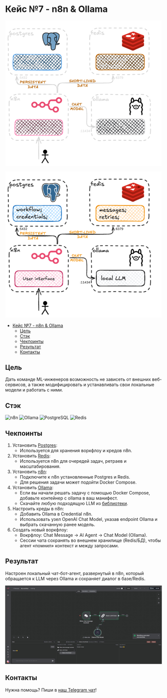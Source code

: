 # Кейс №7 - n8n & Ollama

<div align="center">

  ![Result diagram dark](img/07-n8n-ollama-dark.png#gh-dark-mode-only)

</div>

<div align="center">

  ![Result diagram light](img/07-n8n-ollama-light.png#gh-light-mode-only)

</div>

- [Кейс №7 - n8n \& Ollama](#кейс-7---n8n--ollama)
  - [Цель](#цель)
  - [Стэк](#стэк)
  - [Чекпоинты](#чекпоинты)
  - [Результат](#результат)
  - [Контакты](#контакты)

## Цель

Дать команде ML-инженеров возможность не зависеть от внешних веб-сервисов, а также модифицировать и устанавливать свои локальные модели и работать с ними.

## Стэк

![n8n](https://img.shields.io/badge/n8n-EA4B71.svg?style=for-the-badge&logo=n8n&logoColor=white)
![Ollama](https://img.shields.io/badge/Ollama-000000.svg?style=for-the-badge&logo=ollama&logoColor=white)
![PostgreSQL](https://img.shields.io/badge/PostgreSQL-4169E1.svg?style=for-the-badge&logo=postgresql&logoColor=white)
![Redis](https://img.shields.io/badge/Redis-FF4438.svg?style=for-the-badge&logo=redis&logoColor=white)

## Чекпоинты

1. Установить [Postgres](https://www.postgresql.org/docs):
   - Используется для хранения воркфлоу и кредов n8n.
2. Установить [Redis](https://redis.io/docs/):
   - Используется n8n для очередей задач, ретраев и масштабирования.
3. Установить [n8n](https://docs.n8n.io):
   - Подключите к n8n установленные Postgres и Redis.
   - Для решения задачи может подойти Docker Compose.
4. Установить [Ollama](https://ollama.ai/docs):
   - Если вы начали решать задачу с помощью Docker Compose, добавьте контейнер с ollama в ваш манифест.
   - Скачайте любую подходящую LLM из [библиотеки](https://ollama.com/library).
5. Нaстроить креды в n8n:
   - Добавить Ollama в Credential n8n.
   - Использовать узел OpenAI Chat Model, указав endpoint Ollama и выбрать скачанную ранее модель.
6. Создать новый воркфлоу:
   - Вокрфлоу: Chat Message → AI Agent → Chat Model (Ollama).
   - Сессии чата сохранять во внешнем хранилище (Redis/БД), чтобы агент «помнил» контекст и между запросами.

## Результат

Настроен локальный чат-бот-агент, развернутый в n8n, который обращается к LLM через Ollama и сохраняет диалог в базе/Redis.

![Result](img/07-result.png)

## Контакты

Нужна помощь? Пиши в [наш Telegram чат](https://t.me/+nSELCyIX8ltlNjU6)!
